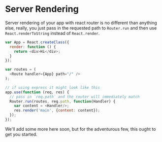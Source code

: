 Server Rendering
================

Server rendering of your app with react router is no different than
anything else, really, you just pass in the requested path to
`Router.run` and then use `React.renderToString` instead of
`React.render`.

```js
var App = React.createClass({
  render: function () {
    return <div>Hi</div>;
  }
});

var routes = (
  <Route handler={App} path="/" />
);

// if using express it might look like this
app.use(function (req, res) {
  // pass in `req.path` and the router will immediately match
  Router.run(routes, req.path, function(Handler) {
    var content = <Handler/>;
    res.render('main', {content: content});
  });
});
```

We'll add some more here soon, but for the adventurous few, this ought
to get you started.

